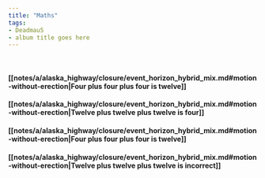 ```yaml
---
title: "Maths"
tags:
- Deadmau5
- album title goes here
---
```

&nbsp;
#### [[notes/a/alaska_highway/closure/event_horizon_hybrid_mix.md#motion-without-erection|Four plus four plus four is twelve]]
#### [[notes/a/alaska_highway/closure/event_horizon_hybrid_mix.md#motion-without-erection|Twelve plus twelve plus twelve is four]]
#### [[notes/a/alaska_highway/closure/event_horizon_hybrid_mix.md#motion-without-erection|Four plus four plus four is twelve]]
#### [[notes/a/alaska_highway/closure/event_horizon_hybrid_mix.md#motion-without-erection|Twelve plus twelve plus twelve is incorrect]]

